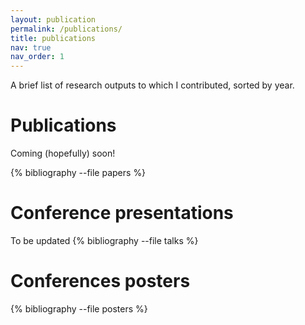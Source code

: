 ```yaml
---
layout: publication
permalink: /publications/
title: publications
nav: true
nav_order: 1
---
```

 A brief list of research outputs to which I contributed, sorted by year. 

# Publications 

Coming (hopefully) soon! 

{% bibliography --file papers %}


# Conference presentations 

 To be updated
{% bibliography --file talks %}

# Conferences posters


{% bibliography --file posters %}
